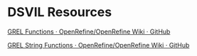 # DSVIL Resources


[GREL Functions · OpenRefine/OpenRefine Wiki · GitHub](https://github.com/OpenRefine/OpenRefine/wiki/GREL-Functions)

[GREL String Functions · OpenRefine/OpenRefine Wiki · GitHub](https://github.com/OpenRefine/OpenRefine/wiki/GREL-String-Functions)
